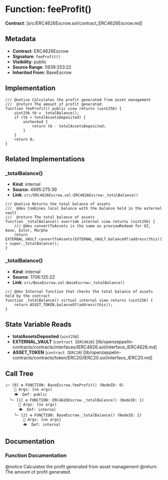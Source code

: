 # Function: feeProfit()

**Contract**: [src/ERC4626Escrow.sol/contract_ERC4626Escrow.md]

## Metadata

- **Contract**: ERC4626Escrow
- **Signature**: `feeProfit()`
- **Visibility**: public
- **Source Range**: 5939:253:22
- **Inherited From**: BaseEscrow

## Implementation

```solidity
/// @notice Calculates the profit generated from asset management
///  @return The amount of profit generated
function feeProfit() public view returns (uint256) {
    uint256 tb = _totalBalance();
    if (tb > totalAssetsDeposited) {
        unchecked {
            return tb - totalAssetsDeposited;
        }
    }
    return 0;
}
```

## Related Implementations

### _totalBalance()

- **Kind**: internal
- **Source**: 4995:275:39
- **Link**: `src/ERC4626Escrow.sol:ERC4626Escrow:_totalBalance()`

```solidity
/// @notice Returns the total balance of assets
///  @dev Combines local balance with the balance held in the external vault
///  @return The total balance of assets
function _totalBalance() override internal view returns (uint256) {
    /// @dev convertToAssets is the same as previewRedeem for OZ, Aave, Euler, Morpho
    return EXTERNAL_VAULT.convertToAssets(EXTERNAL_VAULT.balanceOf(address(this))) + super._totalBalance();
}
```

### _totalBalance()

- **Kind**: internal
- **Source**: 1706:125:22
- **Link**: `src/BaseEscrow.sol:BaseEscrow:_totalBalance()`

```solidity
/// @dev Internal function that checks the total balance of assets held by the contract
function _totalBalance() virtual internal view returns (uint256) {
    return ASSET_TOKEN.balanceOf(address(this));
}
```

## State Variable Reads

- **totalAssetsDeposited** (`uint256`)
- **EXTERNAL_VAULT** (`contract IERC4626`) [lib/openzeppelin-contracts/contracts/interfaces/IERC4626.sol/interface_IERC4626.md]
- **ASSET_TOKEN** (`contract IERC20`) [lib/openzeppelin-contracts/contracts/token/ERC20/IERC20.sol/interface_IERC20.md]

## Call Tree

```
┌─ [0] ⚙️ FUNCTION: BaseEscrow.feeProfit() (NodeID: 0)
    💬 Args: [no args]
    👁️  Def: public
  └─ [1] ⚙️ FUNCTION: ERC4626Escrow._totalBalance() (NodeID: 1)
      💬 Args: [no args]
      👁️  Def: internal
    └─ [2] ⚙️ FUNCTION: BaseEscrow._totalBalance() (NodeID: 2)
        💬 Args: [no args]
        👁️  Def: internal
```

## Documentation

### Function Documentation

@notice Calculates the profit generated from asset management
 @return The amount of profit generated
